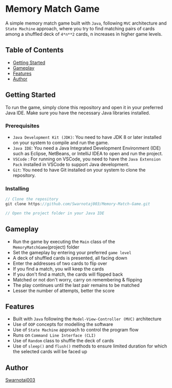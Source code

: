 # Memory Match Game

A simple memory match game built with `Java`, following `MVC` architecture and `State Machine` approach, where you try to find matching pairs of cards among a shuffled deck of `4*n**2` cards, n increases in higher game levels.

## Table of Contents

* [Getting Started](#getting-started)
* [Gameplay](#gameplay)
* [Features](#features)
* [Author](#author)

## Getting Started

To run the game, simply clone this repository and open it in your preferred Java IDE. Make sure you have the necessary Java libraries installed.

### Prerequisites

* `Java Development Kit (JDK)`: You need to have JDK 8 or later installed on your system to compile and run the game.
* `Java IDE`: You need a Java Integrated Development Environment (IDE) such as Eclipse, NetBeans, or IntelliJ IDEA to open and run the project.
* `VSCode` : For running on VSCode, you need to have the `Java Extension Pack` installed in VSCode to support Java development.
* `Git`: You need to have Git installed on your system to clone the repository.

### Installing

```java
// Clone the repository
git clone https://github.com/Swarnotaj003/Memory-Match-Game.git

// Open the project folder in your Java IDE
```

## Gameplay

- Run the game by executing the `Main` class of the `MemoryMatchGame`(project) folder
- Set the gameplay by entering your preferred `game level`
- A deck of shuffled cards is presented, all facing down
- Enter the addresses of two cards to flip over
- If you find a match, you will keep the cards
- If you don't find a match, the cards will flipped back
- Matched or not don't worry, carry on remembering & flipping
- The play continues until the last pair remains to be matched
- Lesser the number of attempts, better the score

## Features

- Built with `Java` following the `Model-View-Controller (MVC)` architecture
- Use of `OOP` concepts for modelling the software
- Use of `State Machine` approach to control the program flow
- Runs on `Command Line Interface (CLI)`
- Use of `Random` class to shuffle the deck of cards
- Use of `sleep()` and `flush()` methods to ensure limited duration for which the selected cards will be faced up

## Author

[Swarnotaj003](https://github.com/Swarnotaj003)